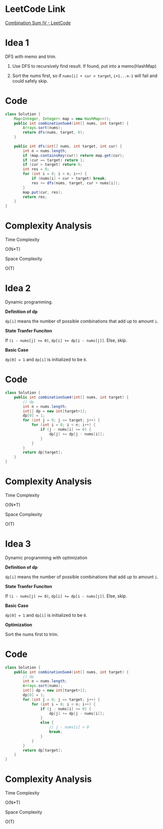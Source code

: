 # LeetCode Link

[Combination Sum IV - LeetCode](https://leetcode.com/problems/combination-sum-iv/)

# Idea 1

DFS with memo and trim.

1. Use DFS to recursively find result. If found, put into a memo(HashMap)

2. Sort the nums first, so if `nums[i] + cur > target`, `i+1...n-1` will fail and could safely skip.

# Code

```java
class Solution {
    Map<Integer, Integer> map = new HashMap<>();
    public int combinationSum4(int[] nums, int target) {
        Arrays.sort(nums);
        return dfs(nums, target, 0);
    }
    
    public int dfs(int[] nums, int target, int cur) {
        int n = nums.length;
        if (map.containsKey(cur)) return map.get(cur);
        if (cur == target) return 1;
        if (cur > target) return 0;
        int res = 0;
        for (int i = 0; i < n; i++) {
            if (nums[i] + cur > target) break;
            res += dfs(nums, target, cur + nums[i]);
        }
        map.put(cur, res);
        return res;
    }
}
```

# Complexity Analysis

Time Complexity

O(N\*T)

Space Complexity

O(T)

# Idea 2

Dynamic programming.

**Definition of dp**

`dp[i]` means the number of possible combinations that add up to amount `i`.

**State Tranfer Funciton**

If `(i - nums[j] >= 0)`, `dp[i] += dp[i - nums[j]]`. Else, skip.

**Basic Case**

`dp[0] = 1` and `dp[i]` is initialized to be `0`.

# Code

```java
class Solution {
    public int combinationSum4(int[] nums, int target) {
        // dp
        int n = nums.length;
        int[] dp = new int[target+1];
        dp[0] = 1;
        for (int j = 0; j <= target; j++) {
            for (int i = 0; i < n; i++) {
                if (j - nums[i] >= 0) {
                    dp[j] += dp[j - nums[i]];
                }
            }
        }
        return dp[target];
    }
}
```

# Complexity Analysis

Time Complexity

O(N\*T)

Space Complexity

O(T)

# Idea 3

Dynamic programming with optimization

**Definition of dp**

`dp[i]` means the number of possible combinations that add up to amount `i`.

**State Tranfer Funciton**

If `(i - nums[j] >= 0)`, `dp[i] += dp[i - nums[j]]`. Else, skip.

**Basic Case**

`dp[0] = 1` and `dp[i]` is initialized to be `0`.

**Optimization**

Sort the nums first to trim.

# Code

```java
class Solution {
    public int combinationSum4(int[] nums, int target) {
        // dp
        int n = nums.length;
        Arrays.sort(nums);
        int[] dp = new int[target+1];
        dp[0] = 1;
        for (int j = 0; j <= target; j++) {
            for (int i = 0; i < n; i++) {
                if (j - nums[i] >= 0) {
                    dp[j] += dp[j - nums[i]];
                }
                else {
                    // j - nums[i] < 0
                    break;
                }
            }
        }
        return dp[target];
    }
}
```

# Complexity Analysis

Time Complexity

O(N\*T)

Space Complexity

O(T)